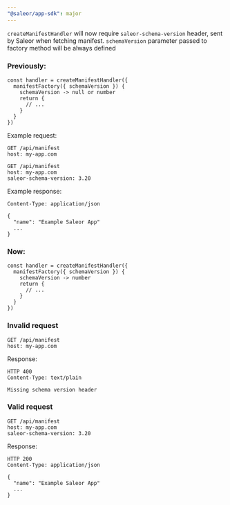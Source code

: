 ```yaml
---
"@saleor/app-sdk": major
---
```


`createManifestHandler` will now require `saleor-schema-version` header, sent by Saleor when fetching manifest.
`schemaVersion` parameter passed to factory method will be always defined

### Previously:

```
const handler = createManifestHandler({
  manifestFactory({ schemaVersion }) {
    schemaVersion -> null or number
    return {
      // ...
    }
  }
})
```

Example request:

```
GET /api/manifest
host: my-app.com
```

```
GET /api/manifest
host: my-app.com
saleor-schema-version: 3.20
```

Example response:

```
Content-Type: application/json

{
  "name": "Example Saleor App"
  ...
}
```

### Now:

```
const handler = createManifestHandler({
  manifestFactory({ schemaVersion }) {
    schemaVersion -> number
    return {
      // ...
    }
  }
})
```

### Invalid request

```http
GET /api/manifest
host: my-app.com
```

Response:

```
HTTP 400
Content-Type: text/plain

Missing schema version header
```

### Valid request

```http
GET /api/manifest
host: my-app.com
saleor-schema-version: 3.20
```

Response:

```
HTTP 200
Content-Type: application/json

{
  "name": "Example Saleor App"
  ...
}
```
